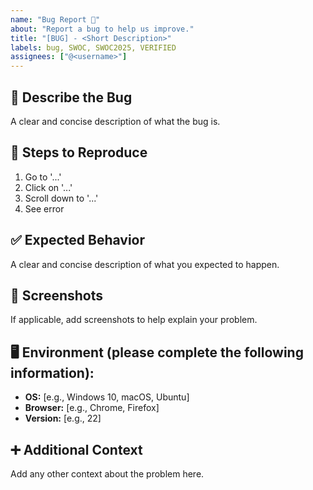 ```yaml
---
name: "Bug Report 🐞"
about: "Report a bug to help us improve."
title: "[BUG] - <Short Description>"
labels: bug, SWOC, SWOC2025, VERIFIED
assignees: ["@<username>"]
---
```


## 🐛 **Describe the Bug**
A clear and concise description of what the bug is.

## 🔄 **Steps to Reproduce**
1. Go to '...'
2. Click on '...'
3. Scroll down to '...'
4. See error

## ✅ **Expected Behavior**
A clear and concise description of what you expected to happen.

## 📸 **Screenshots**
If applicable, add screenshots to help explain your problem.

## 🖥️ **Environment (please complete the following information):**
- **OS:** [e.g., Windows 10, macOS, Ubuntu]
- **Browser:** [e.g., Chrome, Firefox]
- **Version:** [e.g., 22]

## ➕ **Additional Context**
Add any other context about the problem here.
